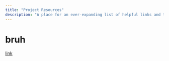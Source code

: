 ```yaml
---
title: "Project Resources"
description: "A place for an ever-expanding list of helpful links and tutorials to get you up and running"
---
```


# bruh

[link](https://youtube.com)
